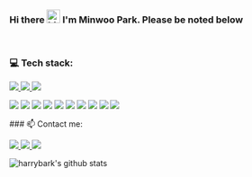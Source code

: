 
### Hi there <img src="https://user-images.githubusercontent.com/1303154/88677602-1635ba80-d120-11ea-84d8-d263ba5fc3c0.gif" width="24px" alt="hi"> I'm Minwoo Park. Please be noted below
<!-- ### 🔭 Blog: -->

 
<br />

### 💻 Tech stack:
<p>
  <a href="https://developer.mozilla.org/en-US/docs/Web/HTML">
    <img src="https://img.shields.io/badge/html5-E34F26?style=for-the-badge&logo=html5&logoColor=white">
  <a/>
  <a href="https://developer.mozilla.org/en-US/docs/Web/CSS">
    <img src="https://img.shields.io/badge/css-1572B6?style=for-the-badge&logo=css3&logoColor=white">
  <a/>
  <a href="https://git-scm.com">
    <img src="https://img.shields.io/badge/git-F05032?style=for-the-badge&logo=git&logoColor=white">
  <a/>
</p>
<p>
  <img src="https://img.shields.io/badge/oracle-F80000?style=flat-square&logo=oracle&logoColor=white"> 
  <img src="https://img.shields.io/badge/mysql-4479A1?style=flat-square&logo=mysql&logoColor=white">
  <img src="https://img.shields.io/badge/mariaDB-003545?style=flat-square&logo=mariaDB&logoColor=white">
  <img src="https://img.shields.io/badge/github-181717?style=for-the-badge&logo=github&logoColor=white">
  <img src="https://img.shields.io/badge/java-007396?style=flat-square&logo=java&logoColor=white"> 
  <img src="https://img.shields.io/badge/javascript-F7DF1E?style=flat-square&logo=javascript&logoColor=black"> 
  <img src="https://img.shields.io/badge/jquery-0769AD?style=flat-square&logo=jquery&logoColor=white">
  <img src="https://img.shields.io/badge/spring-6DB33F?style=flat-square&logo=spring&logoColor=white">
  <img src="https://img.shields.io/badge/springboot-6DB33F?style=flat-square&logo=springboot&logoColor=white">
  <img src="https://img.shields.io/badge/gradle-02303A?style=flat-square&logo=gradle&logoColor=white">
</p>   
<!--   
<p>
  <img src="https://img.shields.io/badge/java-007396?style=flat-square&logo=java&logoColor=white"> 
  <img src="https://img.shields.io/badge/javascript-F7DF1E?style=flat-square&logo=javascript&logoColor=black"> 
  <img src="https://img.shields.io/badge/jquery-0769AD?style=flat-square&logo=jquery&logoColor=white">
</p>  
    <p>
      <img src="https://img.shields.io/badge/spring-6DB33F?style=flat-square&logo=spring&logoColor=white">
      <img src="https://img.shields.io/badge/springboot-6DB33F?style=flat-square&logo=springboot&logoColor=white">
      <img src="https://img.shields.io/badge/gradle-02303A?style=flat-square&logo=gradle&logoColor=white">
    </p>    
-->
### 📫 Contact me:
<p>
<a href="https://github.com/harrybark">
  <img src="https://img.shields.io/badge/harrybark-20232A?style=flat-square&logo=GitHub&logoColor=FFFFFE" />
<a/>
  <a href="mailto:devharrypmw@gmail.com">
  <img src="https://img.shields.io/badge/devharrypmw@gmail.com-20232A?style=flat-square&logo=Gmail&logoColor=EA4335" />
<a/>
<a href="https://velog.io/@devharrypmw">
  <img src="https://img.shields.io/badge/blog-20232A?style=flat-square&logo=GitBook&logoColor=F05032" />
<a/>    
</p>

  
![harrybark's github stats](https://github-readme-stats.vercel.app/api?username=harrybark&show_icons=true)
<!--
**harrybark/harrybark** is a ✨ _special_ ✨ repository because its `README.md` (this file) appears on your GitHub profile.

Here are some ideas to get you started:

- 🔭 I’m currently working on ...
- 🌱 I’m currently learning ...
- 👯 I’m looking to collaborate on ...
- 🤔 I’m looking for help with ...
- 💬 Ask me about ...
- 📫 How to reach me: ...
- 😄 Pronouns: ...
- ⚡ Fun fact: ...
-->
